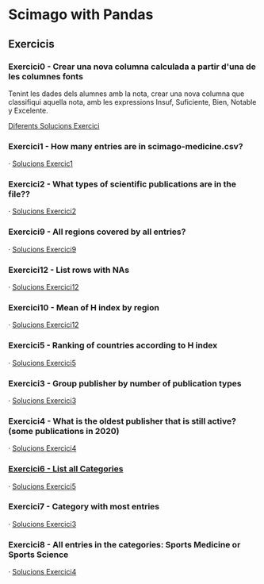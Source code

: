 # Scimago with Pandas

## Exercicis


### Exercici0 - Crear una nova columna calculada a partir d'una de les columnes  fonts

Tenint les dades dels alumnes amb la nota, crear una nova columna que classifiqui aquella nota, amb les expressions Insuf, Suficiente, Bien, Notable y Excelente.

[Diferents Solucions Exercici](CategoricalGrade.ipynb "Diferents Solucions Exercici")

### Exercici1 - How many entries are in scimago-medicine.csv? 

· [Solucions Exercic1](q1.py "Solucions")


### Exercici2 - What types of scientific publications are in the file?? 

· [Solucions Exercici2](q2.py "Solucions ")


### Exercici9 - All regions covered by all entries?

· [Solucions Exercici9](q9.py "Solucions")

### Exercici12 - List rows with NAs

· [Solucions Exercici12](q12.py "Solucions")

### Exercici10 - Mean of H index by region

· [Solucions Exercici12](q12.py "Solucions")

### Exercici5 - Ranking of countries according to H index

· [Solucions Exercici5](q5.py "Solucions")

### Exercici3 - Group publisher by number of publication types

· [Solucions Exercici3](q3.py "Solucions")

### Exercici4 - What is the oldest publisher that is still active? (some publications in 2020)

· [Solucions Exercici4](q4.py "Solucions")

### [Exercici6 - List all Categories](q6.py "Solucions")

· [Solucions Exercici5](q6.py "Solucions")

### Exercici7 - Category with most entries

· [Solucions Exercici3](q7.py "Solucions")

### Exercici8 - All entries in the categories: Sports Medicine or Sports Science

· [Solucions Exercici4](q8.py "Solucions")
